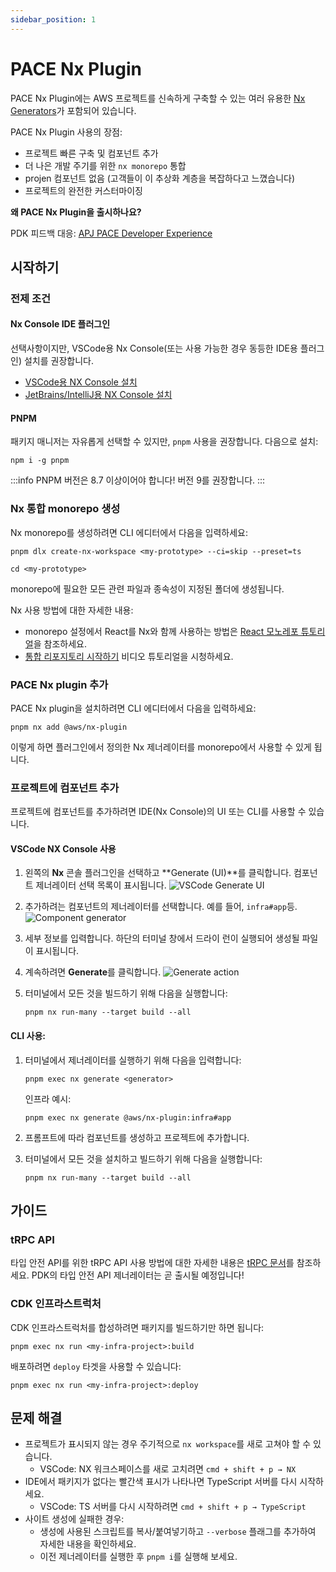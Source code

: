 ```yaml
---
sidebar_position: 1
---
```


# PACE Nx Plugin

PACE Nx Plugin에는 AWS 프로젝트를 신속하게 구축할 수 있는 여러 유용한 [Nx Generators](https://nx.dev/features/generate-code)가 포함되어 있습니다.

PACE Nx Plugin 사용의 장점:

- 프로젝트 빠른 구축 및 컴포넌트 추가
- 더 나은 개발 주기를 위한 `nx monorepo` 통합
- projen 컴포넌트 없음 (고객들이 이 추상화 계층을 복잡하다고 느꼈습니다)
- 프로젝트의 완전한 커스터마이징

**왜 PACE Nx Plugin을 출시하나요?**

PDK 피드백 대응: [APJ PACE Developer Experience](https://quip-amazon.com/bXVHAYgO6IxM/APJ-PACE-Developer-Experience)

## 시작하기

### 전제 조건

#### Nx Console IDE 플러그인

선택사항이지만, VSCode용 Nx Console(또는 사용 가능한 경우 동등한 IDE용 플러그인) 설치를 권장합니다.

- [VSCode용 NX Console 설치](https://marketplace.visualstudio.com/items?itemName=nrwl.angular-console)
- [JetBrains/IntelliJ용 NX Console 설치](https://plugins.jetbrains.com/plugin/21060-nx-console)

#### PNPM

패키지 매니저는 자유롭게 선택할 수 있지만, `pnpm` 사용을 권장합니다. 다음으로 설치:

```
npm i -g pnpm
```

:::info
PNPM 버전은 8.7 이상이어야 합니다! 버전 9를 권장합니다.
:::

### Nx 통합 monorepo 생성

Nx monorepo를 생성하려면 CLI 에디터에서 다음을 입력하세요:

```
pnpm dlx create-nx-workspace <my-prototype> --ci=skip --preset=ts

cd <my-prototype>
```

monorepo에 필요한 모든 관련 파일과 종속성이 지정된 폴더에 생성됩니다.

Nx 사용 방법에 대한 자세한 내용:

- monorepo 설정에서 React를 Nx와 함께 사용하는 방법은 [React 모노레포 튜토리얼](https://nx.dev/getting-started/tutorials/react-monorepo-tutorial)을 참조하세요.
- [통합 리포지토리 시작하기](https://www.youtube.com/watch?v=weZ7NAzB7PM) 비디오 튜토리얼을 시청하세요.

### PACE Nx plugin 추가

PACE Nx plugin을 설치하려면 CLI 에디터에서 다음을 입력하세요:

```
pnpm nx add @aws/nx-plugin
```

이렇게 하면 플러그인에서 정의한 Nx 제너레이터를 monorepo에서 사용할 수 있게 됩니다.

### 프로젝트에 컴포넌트 추가

프로젝트에 컴포넌트를 추가하려면 IDE(Nx Console)의 UI 또는 CLI를 사용할 수 있습니다.

#### VSCode NX Console 사용

1. 왼쪽의 **Nx** 콘솔 플러그인을 선택하고 **Generate (UI)**를 클릭합니다. 컴포넌트 제너레이터 선택 목록이 표시됩니다.
   ![VSCode Generate UI](/img/nx-generate-ui.png)
2. 추가하려는 컴포넌트의 제너레이터를 선택합니다. 예를 들어, `infra#app`등.
   ![Component generator](/img/nx-component-generator.png)
3. 세부 정보를 입력합니다. 하단의 터미널 창에서 드라이 런이 실행되어 생성될 파일이 표시됩니다.
4. 계속하려면 **Generate**를 클릭합니다.
   ![Generate action](/img/nx-infra-app-generate.png)

5. 터미널에서 모든 것을 빌드하기 위해 다음을 실행합니다:

   ```
   pnpm nx run-many --target build --all
   ```

#### CLI 사용:

1. 터미널에서 제너레이터를 실행하기 위해 다음을 입력합니다:

   ```
   pnpm exec nx generate <generator>
   ```

   인프라 예시:

   ```
   pnpm exec nx generate @aws/nx-plugin:infra#app
   ```

2. 프롬프트에 따라 컴포넌트를 생성하고 프로젝트에 추가합니다.

3. 터미널에서 모든 것을 설치하고 빌드하기 위해 다음을 실행합니다:

   ```
   pnpm nx run-many --target build --all
   ```

## 가이드

### tRPC API

타입 안전 API를 위한 tRPC API 사용 방법에 대한 자세한 내용은 [tRPC 문서](https://trpc.io/)를 참조하세요. PDK의 타입 안전 API 제너레이터는 곧 출시될 예정입니다!

### CDK 인프라스트럭처

CDK 인프라스트럭처를 합성하려면 패키지를 빌드하기만 하면 됩니다:

```
pnpm exec nx run <my-infra-project>:build
```

배포하려면 `deploy` 타겟을 사용할 수 있습니다:

```
pnpm exec nx run <my-infra-project>:deploy
```

## 문제 해결

- 프로젝트가 표시되지 않는 경우 주기적으로 `nx workspace`를 새로 고쳐야 할 수 있습니다.
  - VSCode: NX 워크스페이스를 새로 고치려면 `cmd + shift + p → NX`
- IDE에서 패키지가 없다는 빨간색 표시가 나타나면 TypeScript 서버를 다시 시작하세요.
  - VSCode: TS 서버를 다시 시작하려면 `cmd + shift + p → TypeScript`
- 사이트 생성에 실패한 경우:
  - 생성에 사용된 스크립트를 복사/붙여넣기하고 `--verbose` 플래그를 추가하여 자세한 내용을 확인하세요.
  - 이전 제너레이터를 실행한 후 `pnpm i`를 실행해 보세요.
